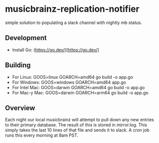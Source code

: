 # musicbrainz-replication-notifier
simple solution to populating a slack channel with nightly mb status.

## Development
* Install Go: (https://go.dev/)[https://go.dev/]

## Building
* For Linux: GOOS=linux GOARCH=amd64 go build -o app.go
* For Windows: GOOS=windows GOARCH=amd64 app.go
* For Intel Mac: GOOS=darwin GOARCH=amd64 go build -o app.go
* For Mac-y Mac: GOOS=darwin GOARCH=arm64 go build -o app.go

## Overview
Each night our local musicbrainz will attempt to pull down any new entries to their primary database. The result of this is stored in mirror.log. This simply takes the last 10 lines of that file and sends it to slack. A cron job runs this every morning at 8am PST.
